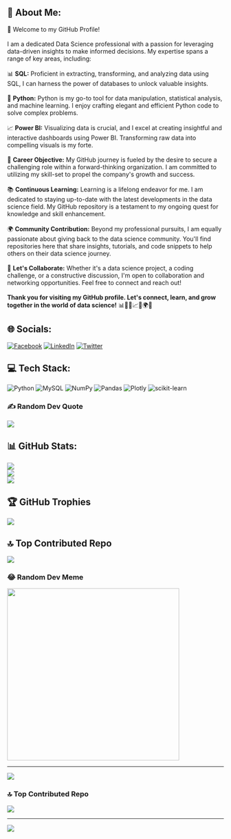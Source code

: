 ## 💫 About Me:
👋 Welcome to my GitHub Profile!<br><br>I am a dedicated Data Science professional with a passion for leveraging data-driven insights to make informed decisions. My expertise spans a range of key areas, including:<br><br>📊 **SQL:** Proficient in extracting, transforming, and analyzing data using SQL, I can harness the power of databases to unlock valuable insights.<br><br>🐍 **Python:** Python is my go-to tool for data manipulation, statistical analysis, and machine learning. I enjoy crafting elegant and efficient Python code to solve complex problems.<br><br>📈 **Power BI:** Visualizing data is crucial, and I excel at creating insightful and interactive dashboards using Power BI. Transforming raw data into compelling visuals is my forte.<br><br>🚀 **Career Objective:** My GitHub journey is fueled by the desire to secure a challenging role within a forward-thinking organization. I am committed to utilizing my skill-set to propel the company's growth and success.<br><br>📚 **Continuous Learning:** Learning is a lifelong endeavor for me. I am dedicated to staying up-to-date with the latest developments in the data science field. My GitHub repository is a testament to my ongoing quest for knowledge and skill enhancement.<br><br>🌍 **Community Contribution:** Beyond my professional pursuits, I am equally passionate about giving back to the data science community. You'll find repositories here that share insights, tutorials, and code snippets to help others on their data science journey.<br><br>🌟 **Let's Collaborate:** Whether it's a data science project, a coding challenge, or a constructive discussion, I'm open to collaboration and networking opportunities. Feel free to connect and reach out!<br><br>**Thank you for visiting my GitHub profile. Let's connect, learn, and grow together in the world of data science!** 📊🐍🤖📈🚀🌍🌟


## 🌐 Socials:
[![Facebook](https://img.shields.io/badge/Facebook-%231877F2.svg?logo=Facebook&logoColor=white)](https://facebook.com/Doni.A.Satish) [![LinkedIn](https://img.shields.io/badge/LinkedIn-%230077B5.svg?logo=linkedin&logoColor=white)](https://linkedin.com/in/donis12) [![Twitter](https://img.shields.io/badge/Twitter-%231DA1F2.svg?logo=Twitter&logoColor=white)](https://twitter.com/iDoNi_SaTiSh) 



## 💻 Tech Stack:
![Python](https://img.shields.io/badge/python-3670A0?style=flat&logo=python&logoColor=ffdd54) ![MySQL](https://img.shields.io/badge/mysql-%2300f.svg?style=flat&logo=mysql&logoColor=white) ![NumPy](https://img.shields.io/badge/numpy-%23013243.svg?style=flat&logo=numpy&logoColor=white) ![Pandas](https://img.shields.io/badge/pandas-%23150458.svg?style=flat&logo=pandas&logoColor=white) ![Plotly](https://img.shields.io/badge/Plotly-%233F4F75.svg?style=flat&logo=plotly&logoColor=white) ![scikit-learn](https://img.shields.io/badge/scikit--learn-%23F7931E.svg?style=flat&logo=scikit-learn&logoColor=white)

### ✍️ Random Dev Quote
![](https://quotes-github-readme.vercel.app/api?type=horizontal&theme=dark)

## 📊 GitHub Stats:
![](https://github-readme-stats.vercel.app/api?username=donisatish&theme=algolia&hide_border=false&include_all_commits=true&count_private=false)<br/>
![](https://github-readme-streak-stats.herokuapp.com/?user=donisatish&theme=algolia&hide_border=false)<br/>
![](https://github-readme-stats.vercel.app/api/top-langs/?username=donisatish&theme=algolia&hide_border=false&include_all_commits=true&count_private=false&layout=compact)

## 🏆 GitHub Trophies
![](https://github-profile-trophy.vercel.app/?username=donisatish&theme=algolia&no-frame=false&no-bg=false&margin-w=4)

## 🔝 Top Contributed Repo
![](https://github-contributor-stats.vercel.app/api?username=donisatish&limit=5&theme=algolia&combine_all_yearly_contributions=true)

### 😂 Random Dev Meme
<img src='https://randommeme-five.vercel.app/' style="height: 400px;"/>

---
[![](https://visitcount.itsvg.in/api?id=donisatish&icon=5&color=6)](https://visitcount.itsvg.in)



### 🔝 Top Contributed Repo
![](https://github-contributor-stats.vercel.app/api?username=donisatish&limit=5&theme=algolia&combine_all_yearly_contributions=true)

---
[![](https://visitcount.itsvg.in/api?id=donisatish&icon=5&color=6)](https://visitcount.itsvg.in)
